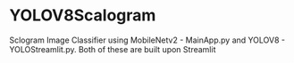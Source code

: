 # YOLOV8Scalogram

Sclogram Image Classifier using MobileNetv2 - MainApp.py
and YOLOV8 - YOLOStreamlit.py.
Both of these are built upon Streamlit
